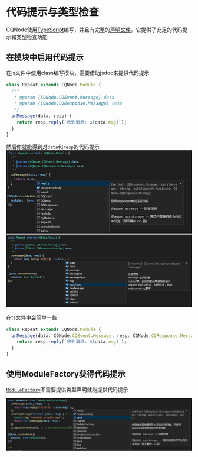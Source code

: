 # 代码提示与类型检查

CQNode使用[TypeScript](https://www.tslang.cn)编写，并且有完整的[声明文件](https://github.com/dislido/cqnode/blob/master/index.d.ts)，它提供了充足的代码提示和类型检查功能

## 在模块中启用代码提示

在js文件中使用class编写模块，需要借助jsdoc来提供代码提示
```javascript
class Repeat extends CQNode.Module {
  /**
   * @param {CQNode.CQEvent.Message} data 
   * @param {CQNode.CQResponse.Message} resp 
   */
  onMessage(data, resp) {
    return resp.reply(`收到消息: ${data.msg}`);
  }
}
```
然后你就能得到对`data`和`resp`的代码提示  
![resp代码提示](../assets/img/typeinferrence-1.png)  
![data代码提示](../assets/img/typeinferrence-2.png)

在ts文件中会简单一些
```typescript
class Repeat extends CQNode.Module {
  onMessage(data: CQNode.CQEvent.Message, resp: CQNode.CQResponse.Message) {
    return resp.reply(`收到消息: ${data.msg}`);
  }
}
```

## 使用ModuleFactory获得代码提示
[`ModuleFactory`](./modulefactory)不需要提供类型声明就能提供代码提示  

![ModuleFactory代码提示](../assets/img/typeinferrence-3.png)
